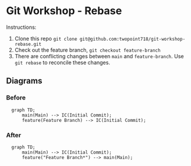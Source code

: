 # Git Workshop - Rebase

Instructions:

1. Clone this repo `git clone git@github.com:twopoint718/git-workshop-rebase.git`
2. Check out the feature branch, `git checkout feature-branch`
3. There are conflicting changes between `main` and `feature-branch`.
   Use `git rebase` to reconcile these changes.

## Diagrams

### Before

```mermaid
  graph TD;
      main(Main) --> IC(Initial Commit);
      feature(Feature Branch) --> IC(Initial Commit);
```

### After

```mermaid
  graph TD;
      main(Main) --> IC(Initial Commit);
      feature("Feature Branch*") --> main(Main);
```

